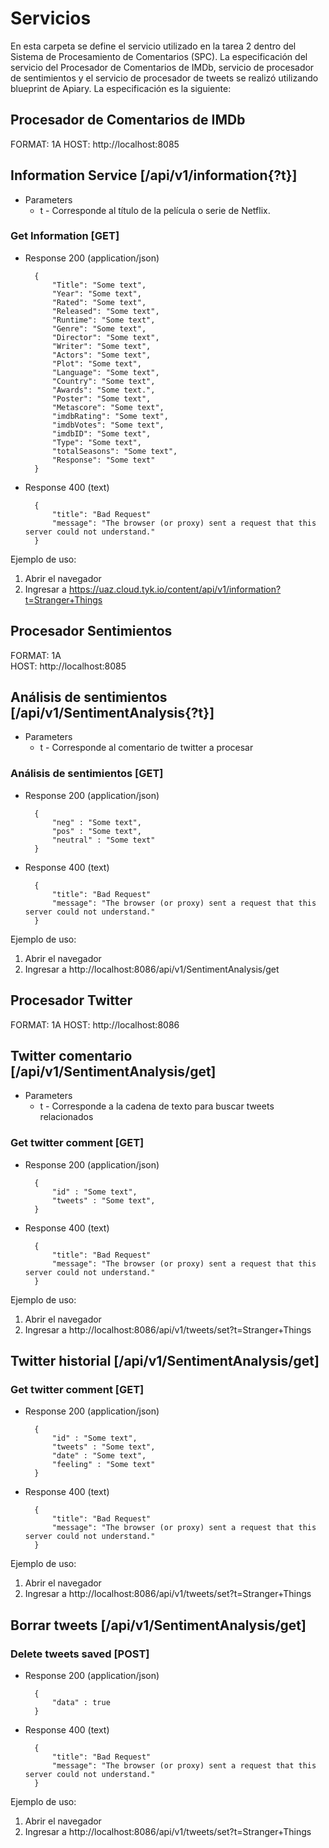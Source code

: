 # Servicios
En esta carpeta se define el servicio utilizado en la tarea 2
dentro del Sistema de Procesamiento de Comentarios (SPC).
La especificación del servicio del Procesador de Comentarios de IMDb,
servicio de procesador de sentimientos y el servicio de procesador
de tweets se realizó utilizando blueprint de Apiary.
La especificación es la siguiente:

## Procesador de Comentarios de IMDb
  
FORMAT: 1A
HOST: http://localhost:8085

## Information Service [/api/v1/information{?t}]

+ Parameters
    + t - Corresponde al título de la película o serie de Netflix.

### Get Information [GET]

+ Response 200 (application/json)

        { 
            "Title": "Some text",
            "Year": "Some text", 
            "Rated": "Some text",
            "Released": "Some text",
            "Runtime": "Some text",
            "Genre": "Some text",
            "Director": "Some text",
            "Writer": "Some text",
            "Actors": "Some text",
            "Plot": "Some text",
            "Language": "Some text",
            "Country": "Some text",
            "Awards": "Some text.",
            "Poster": "Some text",
            "Metascore": "Some text",
            "imdbRating": "Some text",
            "imdbVotes": "Some text",
            "imdbID": "Some text",
            "Type": "Some text",
            "totalSeasons": "Some text",
            "Response": "Some text"
        }

+ Response 400 (text)

        {
            "title": "Bad Request"
            "message": "The browser (or proxy) sent a request that this server could not understand."
        }

Ejemplo de uso: 
1. Abrir el navegador
1. Ingresar a https://uaz.cloud.tyk.io/content/api/v1/information?t=Stranger+Things



## Procesador Sentimientos
  
FORMAT: 1A  
HOST: http://localhost:8085

## Análisis de sentimientos [/api/v1/SentimentAnalysis{?t}]

+ Parameters
    + t - Corresponde al comentario de twitter a procesar

### Análisis de sentimientos [GET]

+ Response 200 (application/json)

        { 
            "neg" : "Some text",
            "pos" : "Some text",
            "neutral" : "Some text"
        }

+ Response 400 (text)

        {
            "title": "Bad Request"
            "message": "The browser (or proxy) sent a request that this server could not understand."
        }

Ejemplo de uso: 
1. Abrir el navegador
1. Ingresar a http://localhost:8086/api/v1/SentimentAnalysis/get


## Procesador Twitter

FORMAT: 1A
HOST: http://localhost:8086

## Twitter comentario [/api/v1/SentimentAnalysis/get]

+ Parameters
    + t - Corresponde a la cadena de texto para buscar tweets relacionados

### Get twitter comment [GET]

+ Response 200 (application/json)

        {
            "id" : "Some text",
            "tweets" : "Some text",
        }

+ Response 400 (text)

        {
            "title": "Bad Request"
            "message": "The browser (or proxy) sent a request that this server could not understand."
        }

Ejemplo de uso:
1. Abrir el navegador
1. Ingresar a http://localhost:8086/api/v1/tweets/set?t=Stranger+Things

## Twitter historial [/api/v1/SentimentAnalysis/get]

### Get twitter comment [GET]

+ Response 200 (application/json)

        {
            "id" : "Some text",
            "tweets" : "Some text",
            "date" : "Some text",
            "feeling" : "Some text"
        }

+ Response 400 (text)

        {
            "title": "Bad Request"
            "message": "The browser (or proxy) sent a request that this server could not understand."
        }

Ejemplo de uso:
1. Abrir el navegador
1. Ingresar a http://localhost:8086/api/v1/tweets/set?t=Stranger+Things


## Borrar tweets [/api/v1/SentimentAnalysis/get]

### Delete tweets saved [POST]

+ Response 200 (application/json)

        {
            "data" : true
        }

+ Response 400 (text)

        {
            "title": "Bad Request"
            "message": "The browser (or proxy) sent a request that this server could not understand."
        }

Ejemplo de uso:
1. Abrir el navegador
1. Ingresar a http://localhost:8086/api/v1/tweets/set?t=Stranger+Things




